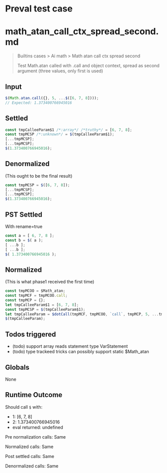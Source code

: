# Preval test case

# math_atan_call_ctx_spread_second.md

> Builtins cases > Ai math > Math atan call ctx spread second
>
> Test Math.atan called with .call and object context, spread as second argument (three values, only first is used)

## Input

`````js filename=intro
$(Math.atan.call({}, 5, ...$([6, 7, 8])));
// Expected: 1.373400766945016
`````


## Settled


`````js filename=intro
const tmpCalleeParam$1 /*:array*/ /*truthy*/ = [6, 7, 8];
const tmpMCSP /*:unknown*/ = $(tmpCalleeParam$1);
[...tmpMCSP];
[...tmpMCSP];
$(1.373400766945016);
`````


## Denormalized
(This ought to be the final result)

`````js filename=intro
const tmpMCSP = $([6, 7, 8]);
[...tmpMCSP];
[...tmpMCSP];
$(1.373400766945016);
`````


## PST Settled
With rename=true

`````js filename=intro
const a = [ 6, 7, 8 ];
const b = $( a );
[ ...b ];
[ ...b ];
$( 1.373400766945016 );
`````


## Normalized
(This is what phase1 received the first time)

`````js filename=intro
const tmpMCOO = $Math_atan;
const tmpMCF = tmpMCOO.call;
const tmpMCP = {};
let tmpCalleeParam$1 = [6, 7, 8];
const tmpMCSP = $(tmpCalleeParam$1);
let tmpCalleeParam = $dotCall(tmpMCF, tmpMCOO, `call`, tmpMCP, 5, ...tmpMCSP);
$(tmpCalleeParam);
`````


## Todos triggered


- (todo) support array reads statement type VarStatement
- (todo) type trackeed tricks can possibly support static $Math_atan


## Globals


None


## Runtime Outcome


Should call `$` with:
 - 1: [6, 7, 8]
 - 2: 1.373400766945016
 - eval returned: undefined

Pre normalization calls: Same

Normalized calls: Same

Post settled calls: Same

Denormalized calls: Same
